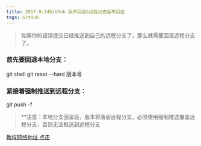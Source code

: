 ```yaml
---
title: 2017-8-24GitHub 版本回退&远程分支版本回退
tags: GitHub
---
```

> 如果你的错误提交已经推送到自己的远程分支了，那么就需要回滚远程分支了。 

### 首先要回退本地分支：

git shell
git reset --hard 版本号

### 紧接着强制推送到远程分支：

git push -f

> **注意：本地分支回滚后，版本将落后远程分支，必须使用强制推送覆盖远程分支，否则无法推送到远程分支 


[教程网络地址 点击][1]


  [1]: http://blog.csdn.net/fuchaosz/article/details/52170105